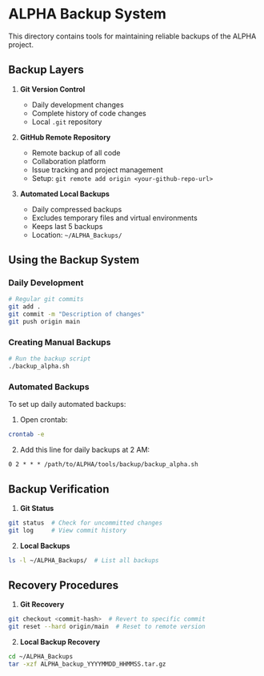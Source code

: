# ALPHA Backup System

This directory contains tools for maintaining reliable backups of the ALPHA project.

## Backup Layers

1. **Git Version Control**
   - Daily development changes
   - Complete history of code changes
   - Local `.git` repository

2. **GitHub Remote Repository**
   - Remote backup of all code
   - Collaboration platform
   - Issue tracking and project management
   - Setup: `git remote add origin <your-github-repo-url>`

3. **Automated Local Backups**
   - Daily compressed backups
   - Excludes temporary files and virtual environments
   - Keeps last 5 backups
   - Location: `~/ALPHA_Backups/`

## Using the Backup System

### Daily Development
```bash
# Regular git commits
git add .
git commit -m "Description of changes"
git push origin main
```

### Creating Manual Backups
```bash
# Run the backup script
./backup_alpha.sh
```

### Automated Backups
To set up daily automated backups:

1. Open crontab:
```bash
crontab -e
```

2. Add this line for daily backups at 2 AM:
```
0 2 * * * /path/to/ALPHA/tools/backup/backup_alpha.sh
```

## Backup Verification

1. **Git Status**
```bash
git status  # Check for uncommitted changes
git log     # View commit history
```

2. **Local Backups**
```bash
ls -l ~/ALPHA_Backups/  # List all backups
```

## Recovery Procedures

1. **Git Recovery**
```bash
git checkout <commit-hash>  # Revert to specific commit
git reset --hard origin/main  # Reset to remote version
```

2. **Local Backup Recovery**
```bash
cd ~/ALPHA_Backups
tar -xzf ALPHA_backup_YYYYMMDD_HHMMSS.tar.gz
```
